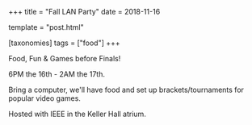+++
title = "Fall LAN Party"
date = 2018-11-16

template = "post.html"

[taxonomies]
tags = ["food"]
+++

Food, Fun & Games before Finals!

<!-- more -->

6PM the 16th - 2AM the 17th.

Bring a computer, we'll have food and set up brackets/tournaments for popular video games.

Hosted with IEEE in the Keller Hall atrium.